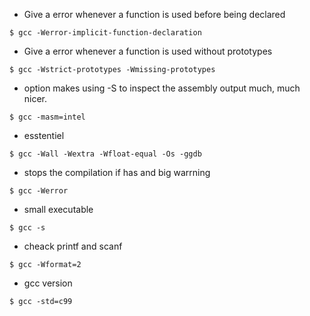 - Give a error whenever a function is used before being declared
```
$ gcc -Werror-implicit-function-declaration
```

- Give a error whenever a function is used without prototypes
```
$ gcc -Wstrict-prototypes -Wmissing-prototypes
```

- option makes using -S to inspect the assembly output much, much nicer.
```
$ gcc -masm=intel
```

- esstentiel
```
$ gcc -Wall -Wextra -Wfloat-equal -Os -ggdb
```
- stops the compilation if has and big warrning
```
$ gcc -Werror
```

- small executable
```
$ gcc -s
```

- cheack printf and scanf 
```
$ gcc -Wformat=2
```

- gcc version
```
$ gcc -std=c99
```
